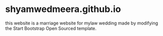 # shyamwedmeera.github.io
this website is a marriage website for mylaw wedding made by modifying the Start Bootstrap Open Sourced template.
